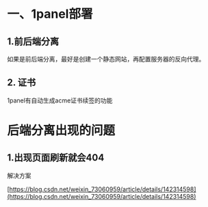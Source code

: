 # 一、1panel部署
## 1.前后端分离
如果是前后端分离，最好是创建一个静态网站，再配置服务器的反向代理。

## 2. 证书
1panel有自动生成acme证书续签的功能





# 后端分离出现的问题
## 1.出现页面刷新就会404
解决方案

[https://blog.csdn.net/weixin_73060959/article/details/142314598](https://blog.csdn.net/weixin_73060959/article/details/142314598)

